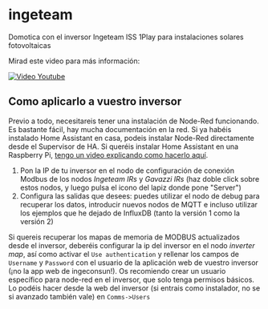 # ingeteam
Domotica con el inversor Ingeteam ISS 1Play para instalaciones solares fotovoltaicas

Mirad este video para más información:

[![Video Youtube](https://img.youtube.com/vi/6LML5U0NqVU/0.jpg)](https://www.youtube.com/watch?v=6LML5U0NqVU)

## Como aplicarlo a vuestro inversor

Previo a todo, necesitareis tener una instalación de Node-Red funcionando. Es bastante fácil, hay mucha documentación en la red. Si ya habéis instalado Home Assistant en casa, podeis instalar Node-Red directamente desde el Supervisor de HA. Si queréis instalar Home Assistant en una Raspberry Pi, [tengo un video explicando como hacerlo aquí](https://youtu.be/ZFrOirWBZqk).

1. Pon la IP de tu inversor en el nodo de configuración de conexión Modbus de los nodos *Ingeteam IRs* y *Gavazzi IRs* (haz doble click sobre estos nodos, y luego pulsa el icono del lapiz donde pone "Server")
2. Configura las salidas que desees: puedes utilizar el nodo de debug para recuperar los datos, introducir nuevos nodos de MQTT e incluso utilizar los ejemplos que he dejado de InfluxDB (tanto la versión 1 como la versión 2)

Si quereis recuperar los mapas de memoria de MODBUS actualizados desde el inversor, deberéis configurar la ip del inversor en el nodo *inverter map*, así como activar el ``Use authentication`` y rellenar los campos de ``Username`` y ``Password`` con el usuario de la aplicación web de vuestro inversor (¡no la app web de ingeconsun!). Os recomiendo crear un usuario específico para node-red en el inversor, que solo tenga permisos básicos. Lo podéis hacer desde la web del inversor (si entrais como instalador, no se si avanzado también vale) en ``Comms->Users``
